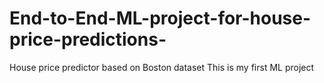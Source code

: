 # End-to-End-ML-project-for-house-price-predictions-
House price predictor based on Boston dataset
This is my first ML project
